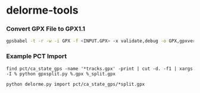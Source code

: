 # delorme-tools


### Convert GPX File to GPX1.1

```bash
gpsbabel -t -r -w -i GPX -f <INPUT.GPX> -x validate,debug -o GPX,gpxver=1.1 -F <OUTPUT.GPX>
```

### Example PCT Import
```
find pct/ca_state_gps -name '*tracks.gpx' -print | cut -d. -f1 | xargs -I % python gpxsplit.py %.gpx %_split.gpx

python delorme.py import pct/ca_state_gps/*split.gpx
```

